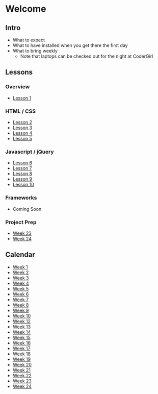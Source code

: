 # Welcome

## Intro

* What to expect
* What to have installed when you get there the first day
* What to bring weekly
  * Note that laptops can be checked out for the night at CoderGirl

## Lessons

### Overview
* [Lesson 1](lesson_1)

### HTML / CSS
* [Lesson 2](lesson_2)
* [Lesson 3](lesson_3)
* [Lesson 4](lesson_4)
* [Lesson 5](lesson_5)

### Javascript / jQuery
* [Lesson 6](lesson_6)
* [Lesson 7](lesson_7)
* [Lesson 8](lesson_8)
* [Lesson 9](lesson_9)
* [Lesson 10](lesson_10)

### Frameworks

* Coming Soon

### Project Prep

* [Week 23](week_23)
* [Week 24](week_24)


## Calendar

* [Week 1](lesson_1)
* [Week 2](lesson_2)
* [Week 3](lesson_3)
* [Week 4](lesson_4)
* [Week 5](lesson_5)
* [Week 6](lesson_6)
* [Week 7](lesson_7)
* [Week 8](lesson_8)
* [Week 9](lesson_9)
* [Week 10](lesson_10)
* [Week 12](coming_soon)
* [Week 13](coming_soon)
* [Week 14](coming_soon)
* [Week 15](coming_soon)
* [Week 16](coming_soon)
* [Week 17](coming_soon)
* [Week 18](coming_soon)
* [Week 19](coming_soon)
* [Week 20](coming_soon)
* [Week 21](coming_soon)
* [Week 22](coming_soon)
* [Week 23](week_23)
* [Week 24](week_24)
